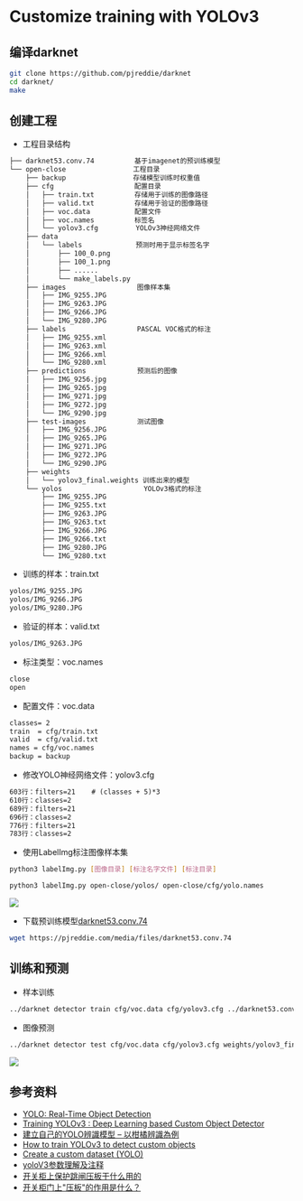# Customize training with YOLOv3

## 编译darknet
```bash
git clone https://github.com/pjreddie/darknet
cd darknet/
make
```

## 创建工程
* 工程目录结构
```txt
├── darknet53.conv.74　　　　　　基于imagenet的预训练模型
└── open-close　　　　　　　　　　工程目录
    ├── backup　　　　　　　　　　存储模型训练时权重值
    ├── cfg　　　　　　　　　　　　配置目录
    │   ├── train.txt　　　　　　存储用于训练的图像路径
    │   ├── valid.txt　　　　　　存储用于验证的图像路径
    │   ├── voc.data　　　　　　 配置文件
    │   ├── voc.names　　　　　　标签名
    │   └── yolov3.cfg　　　　　 YOLOv3神经网络文件
    ├── data
    │   └── labels　　　　　　　　预测时用于显示标签名字
    │       ├── 100_0.png
    │       ├── 100_1.png
    │       ├── ......
    │       └── make_labels.py
    ├── images　　　　　　　　　　 图像样本集
    │   ├── IMG_9255.JPG
    │   ├── IMG_9263.JPG
    │   ├── IMG_9266.JPG
    │   └── IMG_9280.JPG
    ├── labels　　　　　　　　　　 PASCAL VOC格式的标注
    │   ├── IMG_9255.xml
    │   ├── IMG_9263.xml
    │   ├── IMG_9266.xml
    │   └── IMG_9280.xml
    ├── predictions　　　　　　　 预测后的图像
    │   ├── IMG_9256.jpg
    │   ├── IMG_9265.jpg
    │   ├── IMG_9271.jpg
    │   ├── IMG_9272.jpg
    │   └── IMG_9290.jpg
    ├── test-images　　　　　　　 测试图像
    │   ├── IMG_9256.JPG
    │   ├── IMG_9265.JPG
    │   ├── IMG_9271.JPG
    │   ├── IMG_9272.JPG
    │   └── IMG_9290.JPG
    ├── weights
    │   └── yolov3_final.weights 训练出来的模型
    └── yolos　　　　　　　　　　　  YOLOv3格式的标注
        ├── IMG_9255.JPG
        ├── IMG_9255.txt
        ├── IMG_9263.JPG
        ├── IMG_9263.txt
        ├── IMG_9266.JPG
        ├── IMG_9266.txt
        ├── IMG_9280.JPG
        └── IMG_9280.txt
```

* 训练的样本：train.txt
```txt
yolos/IMG_9255.JPG
yolos/IMG_9266.JPG
yolos/IMG_9280.JPG
```

* 验证的样本：valid.txt
```txt
yolos/IMG_9263.JPG
```

* 标注类型：voc.names
```txt
close
open
```

* 配置文件：voc.data
```txt
classes= 2
train  = cfg/train.txt
valid  = cfg/valid.txt
names = cfg/voc.names
backup = backup
```

* 修改YOLO神经网络文件：yolov3.cfg
```txt
603行：filters=21    # (classes + 5)*3
610行：classes=2
689行：filters=21
696行：classes=2
776行：filters=21
783行：classes=2
```

* 使用LabelImg标注图像样本集
```bash
python3 labelImg.py [图像目录] [标注名字文件] [标注目录]

python3 labelImg.py open-close/yolos/ open-close/cfg/yolo.names
```
![](images/annotation.png)

* 下载预训练模型[darknet53.conv.74](https://pjreddie.com/media/files/darknet53.conv.74)
```bash
wget https://pjreddie.com/media/files/darknet53.conv.74
```

## 训练和预测
* 样本训练
```bash
../darknet detector train cfg/voc.data cfg/yolov3.cfg ../darknet53.conv.74
```

* 图像预测
```bash
../darknet detector test cfg/voc.data cfg/yolov3.cfg weights/yolov3_final.weights test-images/IMG_9256.JPG
```
![](images/prediction.png)

## 参考资料
* [YOLO: Real-Time Object Detection](https://pjreddie.com/darknet/yolo/)
* [Training YOLOv3 : Deep Learning based Custom Object Detector](https://www.learnopencv.com/training-yolov3-deep-learning-based-custom-object-detector/)
* [建立自己的YOLO辨識模型 – 以柑橘辨識為例](https://chtseng.wordpress.com/2018/09/01/建立自己的yolo辨識模型-以柑橘辨識為例/)
* [How to train YOLOv3 to detect custom objects](https://medium.com/@manivannan_data/how-to-train-yolov3-to-detect-custom-objects-ccbcafeb13d2)
* [Create a custom dataset (YOLO)](https://github.com/WalkingMachine/sara_wiki/wiki/Create-a-custom-dataset-(YOLO))
* [yoloV3参数理解及注释](https://blog.csdn.net/qq_33485434/article/details/80907040)
* [开关柜上保护跳闸压板干什么用的](https://zhidao.baidu.com/question/1798022205278568227.html)
* [开关柜门上"压板"的作用是什么？](https://zhidao.baidu.com/question/652793951613138805.html)
